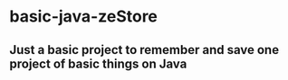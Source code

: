 # basic-java-zeStore

## Just a basic project to remember and save one project of basic things on Java
